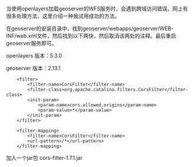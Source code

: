 当使用openlayers加载geoserver的WFS服务时，会遇到跨域访问错误。网上有很多处理方法，这里介绍一种我试用成功的方法。

在geoserver的安装目录中，找到geoserver/webapps/geoserver/WEB-INF/web.xml文件，然后找到以下两快，然后取消该两处的注释。最后重启geoserver服务即可。

openlayers 版本：5.3.0

geoserver 版本：2.13.1
```
    <filter>
		<filter-name>CorsFilter</filter-name>
		<filter-class>org.apache.catalina.filters.CorsFilter</filter-class>
		<init-param>
			<param-name>cors.allowed.origins</param-name>
			<param-value>*</param-value>
		</init-param>
	</filter>
```
```
    <filter-mapping>
		<filter-name>CorsFilter</filter-name>
		<url-pattern>/*</url-pattern>
	</filter-mapping>
```
加入一个jar包
cors-filter-1.7.1.jar
